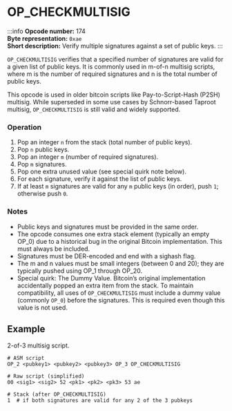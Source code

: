# OP_CHECKMULTISIG

:::info
**Opcode number:** 174  
**Byte representation:** `0xae`  
**Short description:** Verify multiple signatures against a set of public keys.
:::

`OP_CHECKMULTISIG` verifies that a specified number of signatures are valid for a given list of public keys. It is commonly used in m-of-n multisig scripts, where m is the number of required signatures and n is the total number of public keys.

This opcode is used in older bitcoin scripts like Pay-to-Script-Hash (P2SH) multisig. While superseded in some use cases by Schnorr-based Taproot multisig, `OP_CHECKMULTISIG` is still valid and widely supported.

### Operation

1. Pop an integer `n` from the stack (total number of public keys).
2. Pop `n` public keys.
3. Pop an integer `m` (number of required signatures).
4. Pop `m` signatures.
5. Pop one extra unused value (see special quirk note below).
6. For each signature, verify it against the list of public keys.
7. If at least `m` signatures are valid for any `m` public keys (in order), push `1`; otherwise push `0`.

### Notes

- Public keys and signatures must be provided in the same order.
- The opcode consumes one extra stack element (typically an empty OP_0) due to a historical bug in the original Bitcoin implementation. This must always be included.
- Signatures must be DER-encoded and end with a sighash flag.
- The m and n values must be small integers (between 0 and 20); they are typically pushed using OP_1 through OP_20.
- Special quirk: The Dummy Value. Bitcoin’s original implementation accidentally popped an extra item from the stack. To maintain compatibility, all uses of `OP_CHECKMULTISIG` must include a dummy value (commonly `OP_0`) before the signatures. This is required even though this value is not used.

## Example

2-of-3 multisig script.

```shell
# ASM script
OP_2 <pubkey1> <pubkey2> <pubkey3> OP_3 OP_CHECKMULTISIG

# Raw script (simplified)
00 <sig1> <sig2> 52 <pk1> <pk2> <pk3> 53 ae

# Stack (after OP_CHECKMULTISIG)
1  # if both signatures are valid for any 2 of the 3 pubkeys
```

